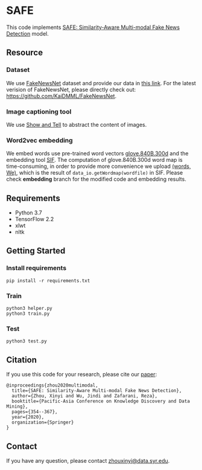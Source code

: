 # SAFE
This code implements [SAFE: Similarity-Aware Multi-modal Fake News Detection](https://www.researchgate.net/publication/339873393_SAFE_Similarity-Aware_Multi-Modal_Fake_News_Detection) model.

## Resource 
### Dataset
We use [FakeNewsNet](https://arxiv.org/abs/1809.01286) dataset and provide our data in [this link](https://drive.google.com/drive/folders/1gSx4S9i6Haul4TQRkoNQtj3sRHVwGFQ3?usp=sharing). For the latest verision of FakeNewsNet, please directly check out: https://github.com/KaiDMML/FakeNewsNet.
### Image captioning tool
We use [Show and Tell](https://github.com/nikhilmaram/Show_and_Tell) to abstract the content of images.
### Word2vec embedding
We embed words use pre-trained word vectors [glove.840B.300d](https://github.com/stanfordnlp/GloVe) and the embedding tool [SIF](https://github.com/PrincetonML/SIF). The computation of glove.840B.300d word map is time-consuming, in order to provide more convenience we upload [(words, We)](https://drive.google.com/drive/folders/1yJSwmx7kpmEHvJ5OTt5mdF9FtFxs4Mqd?usp=sharing), which is the result of `data_io.getWordmap(wordfile)` in SIF. Please check **embedding** branch for the modified code and embedding results.


## Requirements
- Python 3.7
- TensorFlow 2.2
- xlwt
- nltk

## Getting Started

### Install requirements
```
pip install -r requirements.txt
```

### Train
```
python3 helper.py
python3 train.py
```


### Test
```
python3 test.py
```

## Citation
If you use this code for your research, please cite our [paper](https://www.researchgate.net/publication/339873393_SAFE_Similarity-Aware_Multi-Modal_Fake_News_Detection):
```
@inproceedings{zhou2020multimodal,
  title={SAFE: Similarity-Aware Multi-modal Fake News Detection},
  author={Zhou, Xinyi and Wu, Jindi and Zafarani, Reza},
  booktitle={Pacific-Asia Conference on Knowledge Discovery and Data Mining},
  pages={354--367},
  year={2020},
  organization={Springer}
}
```

## Contact
If you have any question, please contact zhouxinyi@data.syr.edu.


